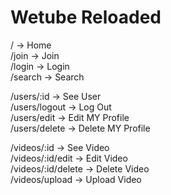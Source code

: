 # Wetube Reloaded

/ -> Home  
/join -> Join  
/login -> Login  
/search -> Search    
  
/users/:id -> See User  
/users/logout -> Log Out  
/users/edit -> Edit MY Profile  
/users/delete -> Delete MY Profile  

/videos/:id -> See Video  
/videos/:id/edit -> Edit Video  
/videos/:id/delete -> Delete Video  
/videos/upload -> Upload Video